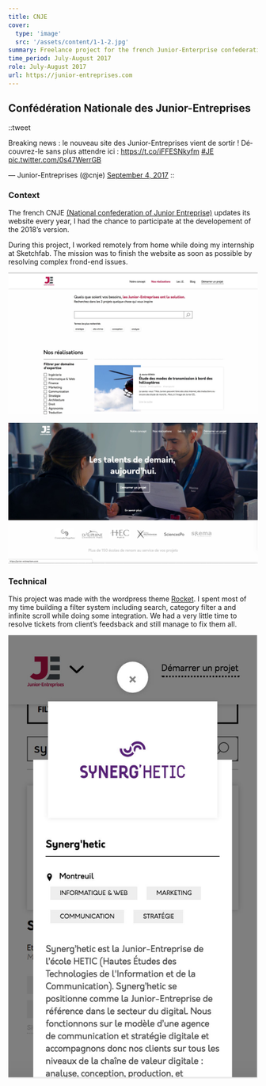 ```yaml
---
title: CNJE
cover:
  type: 'image'
  src: '/assets/content/1-1-2.jpg'
summary: Freelance project for the french Junior-Enterprise confederation's website.
time_period: July-August 2017
role: July-August 2017
url: https://junior-entreprises.com
---
```


## Confédération Nationale des Junior-Entreprises

::tweet

<p lang="fr" dir="ltr">Breaking news : le nouveau site des Junior-Entreprises vient de sortir ! Découvrez-le sans plus attendre ici : <a href="https://t.co/iFFESNkyfm">https://t.co/iFFESNkyfm</a> <a href="https://twitter.com/hashtag/JE?src=hash&amp;ref_src=twsrc%5Etfw">#JE</a> <a href="https://t.co/0s47WerrGB">pic.twitter.com/0s47WerrGB</a></p>&mdash; Junior-Entreprises (@cnje) <a href="https://twitter.com/cnje/status/904737352538619905?ref_src=twsrc%5Etfw">September 4, 2017</a>
::

</figure>

### Context

The french CNJE [(National confederation of Junior Entreprise)](https://en.wikipedia.org/wiki/Junior_enterprise) updates its website every year, I had the chance to participate at the developement of the 2018’s version.

During this project, I worked remotely from home while doing my internship at Sketchfab. The mission was to finish the website as soon as possible by resolving complex frond-end issues.

![](/assets/content/2-1-2.jpg)

![](/assets/content/1-1-2.jpg)

### Technical

This project was made with the wordpress theme [Rocket](https://github.com/TheoKleman/rocket). I spent most of my time building a filter system including search, category filter a and infinite scroll while doing some integration.
We had a very little time to resolve tickets from client’s feedsback and still manage to fix them all.

![](/assets/content/3-1-2.jpg)
